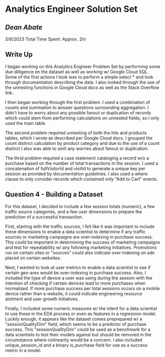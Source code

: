 # Analytics Engineer Solution Set 
## _Dean Abate_

3/6/2023
Total Time Spent: Approx. 2hr

## Write Up
I began working on this Analytics Engineer Problem Set by performing some due dilligence on the dataset as well as working w/ Google Cloud SQL. Some of the first actions I took was to perform a simple select * and look through documentation describing the data. I also looked through the use of the unnesting functions in Google Cloud docs as well as the Stack Overflow link.

I then began working through the first problem. I used a combination of counts and summation to answer questions surrounding aggregation. I didn't have to worry about any possible fanout or duplication of records which could stem from performing calculations on unnested fields, so I only used the main table.

The second problem required unnesting of both the hits and products tables, which I wrote as described per Google Cloud docs. I grouped the count distinct calculation by product category and due to the use of a count distinct I also was able to omit any worries about fanout or duplication.

The thrid problem required a case statement cataloging a record w/o a purchase based on the number of total transactions in the session. I used a concatenation of fullVisitorId and visitId to generate a unique key per session as provided by documentation guidelines. I also used a where clause to only consider records which contained only "Add to Cart" events.

## Question 4 - Building a Dataset
For this dataset, I decided to include a few session totals (numeric), a few traffic source categories, and a few user dimensions to prepare the prediction of a successful transaction.

First, starting with the traffic sources, I felt like it was important to include these dimensions to enable a data scientist to determine if any traffic sources or marketing campaigns are over-indexing in purchase success. This could be important in determining the success of marketing campaigns and test for repeatability w/ any following marketing initiatives. Promotions run on certain sites or "sources" could also indicate over-indexing on ads placed on certain websites. 

Next, I wanted to look at user metrics to enable a data scientist to see if certain geo-ares would be over-indexing in purchase success. Also, I included the type of device a user was using during the session with the intention of checking if certain devices lead to more purchases when normalized. If more purchase success per total sessions occurs on a mobile device rather than a website, it could indicate engineering resource alotment and user growth initiatives. 

Finally, I included some numeric measures w/ the intent for a data scientist to use these in the EDA process or even as features in a regression model. Luckily enough, it appears like the dataset comes preprepared w/ a "sessionQualityDim" field, which seems to be a predictor of purchase success. This "sessionQualityDim" could be used as a benchmark for a data scientists to test their models against but should be removed in the circumstance where colinearity would be a concern. I also included unique_session_id and a binary is_purchase field for use as a success metric in a model.
